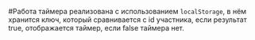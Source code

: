 #Работа таймера реализована с использованием `localStoragе`,
в нём хранится ключ, который сравнивается с id участника,
если результат true, отображается таймер, если false таймера нет.
